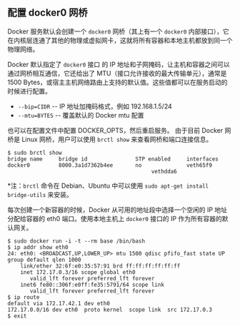 ## 配置 docker0 网桥
Docker 服务默认会创建一个 `docker0` 网桥（其上有一个 `docker0` 内部接口），它在内核层连通了其他的物理或虚拟网卡，这就将所有容器和本地主机都放到同一个物理网络。

Docker 默认指定了 `docker0` 接口 的 IP 地址和子网掩码，让主机和容器之间可以通过网桥相互通信，它还给出了 MTU（接口允许接收的最大传输单元），通常是 1500 Bytes，或宿主主机网络路由上支持的默认值。这些值都可以在服务启动的时候进行配置。
* `--bip=CIDR` -- IP 地址加掩码格式，例如 192.168.1.5/24
* `--mtu=BYTES` -- 覆盖默认的 Docker mtu 配置

也可以在配置文件中配置 DOCKER_OPTS，然后重启服务。
由于目前 Docker 网桥是 Linux 网桥，用户可以使用 `brctl show` 来查看网桥和端口连接信息。
```
$ sudo brctl show
bridge name     bridge id               STP enabled     interfaces
docker0         8000.3a1d7362b4ee       no              veth65f9
                                             vethdda6
```
*注：`brctl` 命令在 Debian、Ubuntu 中可以使用 `sudo apt-get install bridge-utils` 来安装。


每次创建一个新容器的时候，Docker 从可用的地址段中选择一个空闲的 IP 地址分配给容器的 eth0 端口。使用本地主机上 `docker0` 接口的 IP 作为所有容器的默认网关。
```
$ sudo docker run -i -t --rm base /bin/bash
$ ip addr show eth0
24: eth0: <BROADCAST,UP,LOWER_UP> mtu 1500 qdisc pfifo_fast state UP group default qlen 1000
    link/ether 32:6f:e0:35:57:91 brd ff:ff:ff:ff:ff:ff
    inet 172.17.0.3/16 scope global eth0
       valid_lft forever preferred_lft forever
    inet6 fe80::306f:e0ff:fe35:5791/64 scope link
       valid_lft forever preferred_lft forever
$ ip route
default via 172.17.42.1 dev eth0
172.17.0.0/16 dev eth0  proto kernel  scope link  src 172.17.0.3
$ exit
```
